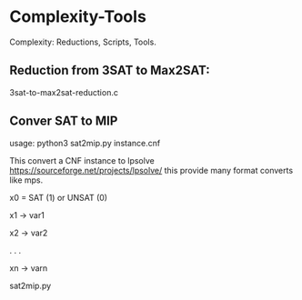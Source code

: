 # Complexity-Tools
Complexity: Reductions, Scripts, Tools.

## Reduction from 3SAT to Max2SAT:

3sat-to-max2sat-reduction.c

## Conver SAT to MIP

  usage: python3 sat2mip.py instance.cnf

  This convert a CNF instance to lpsolve https://sourceforge.net/projects/lpsolve/ this provide many format converts like mps.
  
  x0 = SAT (1) or UNSAT (0)
  
  x1 -> var1
  
  x2 -> var2
  
  .
  .
  .
  
  xn -> varn
  
  
sat2mip.py

